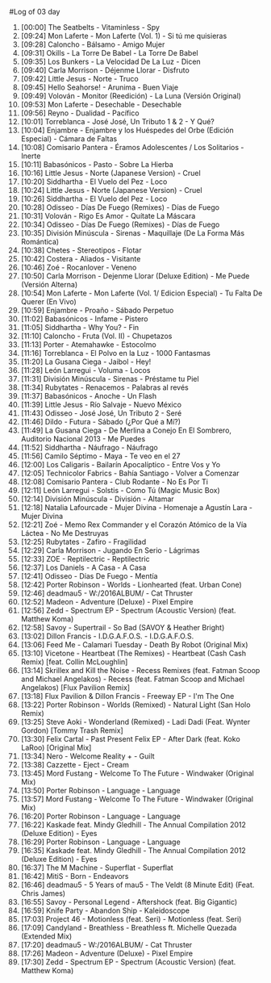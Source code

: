 #Log of 03 day

1. [00:00] The Seatbelts - Vitaminless - Spy
1. [09:24] Mon Laferte - Mon Laferte (Vol. 1) - Si tú me quisieras
1. [09:28] Caloncho - Bálsamo - Amigo Mujer
1. [09:31] Okills - La Torre De Babel - La Torre De Babel
1. [09:35] Los Bunkers - La Velocidad De La Luz - Dicen
1. [09:40] Carla Morrison - Déjenme Llorar - Disfruto
1. [09:42] Little Jesus - Norte - Truco
1. [09:45] Hello Seahorse! - Arunima - Buen Viaje
1. [09:49] Volován - Monitor (Reedición) - La Luna (Versión Original)
1. [09:53] Mon Laferte - Desechable - Desechable
1. [09:56] Reyno - Dualidad - Pacífico
1. [10:01] Torreblanca - José José, Un Tributo 1 & 2 - Y Qué?
1. [10:04] Enjambre - Enjambre y los Huéspedes del Orbe (Edición Especial) - Cámara de Faltas
1. [10:08] Comisario Pantera - Éramos Adolescentes / Los Solitarios - Inerte
1. [10:11] Babasónicos - Pasto - Sobre La Hierba
1. [10:16] Little Jesus - Norte (Japanese Version) - Cruel
1. [10:20] Siddhartha - El Vuelo del Pez - Loco
1. [10:24] Little Jesus - Norte (Japanese Version) - Cruel
1. [10:26] Siddhartha - El Vuelo del Pez - Loco
1. [10:28] Odisseo - Días De Fuego (Remixes) - Días de Fuego
1. [10:31] Volován - Rigo Es Amor - Quítate La Máscara
1. [10:34] Odisseo - Días De Fuego (Remixes) - Días de Fuego
1. [10:35] División Minúscula - Sirenas - Maquillaje (De La Forma Más Romántica)
1. [10:38] Chetes - Stereotipos - Flotar
1. [10:42] Costera - Aliados - Visitante
1. [10:46] Zoé - Rocanlover - Veneno
1. [10:50] Carla Morrison - Dejenme Llorar (Deluxe Edition) - Me Puede (Versión Alterna)
1. [10:54] Mon Laferte - Mon Laferte (Vol. 1/ Edicion Especial) - Tu Falta De Querer (En Vivo)
1. [10:59] Enjambre - Proaño - Sábado Perpetuo
1. [11:02] Babasónicos - Infame - Pistero
1. [11:05] Siddhartha - Why You? - Fin
1. [11:10] Caloncho - Fruta (Vol. II) - Chupetazos
1. [11:13] Porter - Atemahawke - Estocolmo
1. [11:16] Torreblanca - El Polvo en la Luz - 1000 Fantasmas
1. [11:20] La Gusana Ciega - Jaibol - Hey!
1. [11:28] León Larregui - Voluma - Locos
1. [11:31] División Minúscula - Sirenas - Préstame tu Piel
1. [11:34] Rubytates - Renacemos - Palabras al revés
1. [11:37] Babasónicos - Anoche - Un Flash
1. [11:39] Little Jesus - Río Salvaje - Nuevo México
1. [11:43] Odisseo - José José, Un Tributo 2 - Seré
1. [11:46] Dildo - Futura - Sábado (¿Por Qué a Mí?)
1. [11:49] La Gusana Ciega - De Merlina a Conejo En El Sombrero, Auditorio Nacional 2013 - Me Puedes
1. [11:52] Siddhartha - Náufrago - Náufrago
1. [11:56] Camilo Séptimo - Maya - Te veo en el 27
1. [12:00] Los Caligaris - Bailarín Apocalíptico - Entre Vos y Yo
1. [12:05] Technicolor Fabrics - Bahía Santiago - Volver a Comenzar
1. [12:08] Comisario Pantera - Club Rodante - No Es Por Ti
1. [12:11] León Larregui - Solstis - Como Tú (Magic Music Box)
1. [12:14] División Minúscula - División - Altamar
1. [12:18] Natalia Lafourcade - Mujer Divina - Homenaje a Agustín Lara - Mujer Divina
1. [12:21] Zoé - Memo Rex Commander y el Corazón Atómico de la Vía Láctea - No Me Destruyas
1. [12:25] Rubytates - Zafiro - Fragilidad
1. [12:29] Carla Morrison - Jugando En Serio - Lágrimas
1. [12:33] ZOE - Reptilectric - Reptilectric
1. [12:37] Los Daniels - A Casa - A Casa
1. [12:41] Odisseo - Días De Fuego - Mentía
1. [12:42] Porter Robinson - Worlds - Lionhearted (feat. Urban Cone)
1. [12:46] deadmau5 - W:/2016ALBUM/ - Cat Thruster
1. [12:52] Madeon - Adventure (Deluxe) - Pixel Empire
1. [12:56] Zedd - Spectrum EP - Spectrum (Acoustic Version) (feat. Matthew Koma)
1. [12:58] Savoy - Supertrail - So Bad (SAVOY & Heather Bright)
1. [13:02] Dillon Francis - I.D.G.A.F.O.S. - I.D.G.A.F.O.S.
1. [13:06] Feed Me - Calamari Tuesday - Death By Robot (Original Mix)
1. [13:10] Vicetone - Heartbeat (The Remixes) - Heartbeat (Cash Cash Remix) [feat. Collin McLoughlin]
1. [13:14] Skrillex and Kill the Noise - Recess Remixes (feat. Fatman Scoop and Michael Angelakos) - Recess (feat. Fatman Scoop and Michael Angelakos) [Flux Pavilion Remix]
1. [13:18] Flux Pavilion & Dillon Francis - Freeway EP - I'm The One
1. [13:22] Porter Robinson - Worlds (Remixed) - Natural Light (San Holo Remix)
1. [13:25] Steve Aoki - Wonderland (Remixed) - Ladi Dadi (Feat. Wynter Gordon) [Tommy Trash Remix]
1. [13:30] Felix Cartal - Past Present Felix EP - After Dark (feat. Koko LaRoo) [Original Mix]
1. [13:34] Nero - Welcome Reality + - Guilt
1. [13:38] Cazzette - Eject - Cream
1. [13:45] Mord Fustang - Welcome To The Future - Windwaker (Original Mix)
1. [13:50] Porter Robinson - Language - Language
1. [13:57] Mord Fustang - Welcome To The Future - Windwaker (Original Mix)
1. [16:20] Porter Robinson - Language - Language
1. [16:22] Kaskade feat. Mindy Gledhill - The Annual Compilation 2012 (Deluxe Edition) - Eyes
1. [16:29] Porter Robinson - Language - Language
1. [16:35] Kaskade feat. Mindy Gledhill - The Annual Compilation 2012 (Deluxe Edition) - Eyes
1. [16:37] The M Machine - Superflat - Superflat
1. [16:42] MitiS - Born - Endeavors
1. [16:46] deadmau5 - 5 Years of mau5 - The Veldt (8 Minute Edit) (Feat. Chris James)
1. [16:55] Savoy - Personal Legend - Aftershock (feat. Big Gigantic)
1. [16:59] Knife Party - Abandon Ship - Kaleidoscope
1. [17:03] Project 46 - Motionless (feat. Seri) - Motionless (feat. Seri)
1. [17:09] Candyland - Breathless - Breathless ft. Michelle Quezada (Extended Mix)
1. [17:20] deadmau5 - W:/2016ALBUM/ - Cat Thruster
1. [17:26] Madeon - Adventure (Deluxe) - Pixel Empire
1. [17:30] Zedd - Spectrum EP - Spectrum (Acoustic Version) (feat. Matthew Koma)
